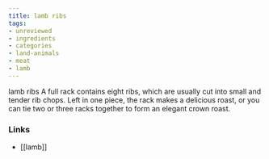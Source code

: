 ```yaml
---
title: lamb ribs
tags:
- unreviewed
- ingredients
- categories
- land-animals
- meat
- lamb
---
```

lamb ribs A full rack contains eight ribs, which are usually cut into small and tender rib chops. Left in one piece, the rack makes a delicious roast, or you can tie two or three racks together to form an elegant crown roast.

### Links

* [[lamb]]
